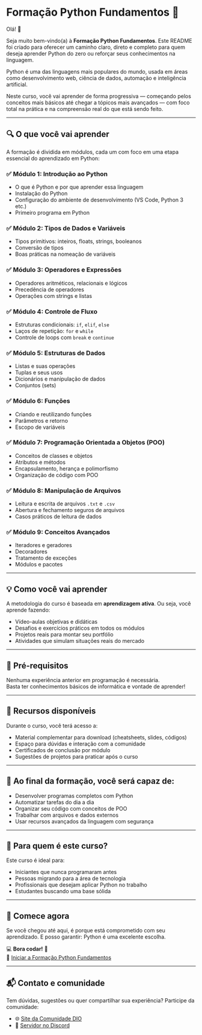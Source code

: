 # Formação Python Fundamentos 🐍

Olá! 👋

Seja muito bem-vindo(a) à **Formação Python Fundamentos**. Este README foi criado para oferecer um caminho claro, direto e completo para quem deseja aprender Python do zero ou reforçar seus conhecimentos na linguagem.

Python é uma das linguagens mais populares do mundo, usada em áreas como desenvolvimento web, ciência de dados, automação e inteligência artificial.

Neste curso, você vai aprender de forma progressiva — começando pelos conceitos mais básicos até chegar a tópicos mais avançados — com foco total na prática e na compreensão real do que está sendo feito.

---

## 🔍 O que você vai aprender

A formação é dividida em módulos, cada um com foco em uma etapa essencial do aprendizado em Python:

### ✅ Módulo 1: Introdução ao Python
- O que é Python e por que aprender essa linguagem
- Instalação do Python
- Configuração do ambiente de desenvolvimento (VS Code, Python 3 etc.)
- Primeiro programa em Python

### ✅ Módulo 2: Tipos de Dados e Variáveis
- Tipos primitivos: inteiros, floats, strings, booleanos
- Conversão de tipos
- Boas práticas na nomeação de variáveis

### ✅ Módulo 3: Operadores e Expressões
- Operadores aritméticos, relacionais e lógicos
- Precedência de operadores
- Operações com strings e listas

### ✅ Módulo 4: Controle de Fluxo
- Estruturas condicionais: `if`, `elif`, `else`
- Laços de repetição: `for` e `while`
- Controle de loops com `break` e `continue`

### ✅ Módulo 5: Estruturas de Dados
- Listas e suas operações
- Tuplas e seus usos
- Dicionários e manipulação de dados
- Conjuntos (sets)

### ✅ Módulo 6: Funções
- Criando e reutilizando funções
- Parâmetros e retorno
- Escopo de variáveis

### ✅ Módulo 7: Programação Orientada a Objetos (POO)
- Conceitos de classes e objetos
- Atributos e métodos
- Encapsulamento, herança e polimorfismo
- Organização de código com POO

### ✅ Módulo 8: Manipulação de Arquivos
- Leitura e escrita de arquivos `.txt` e `.csv`
- Abertura e fechamento seguros de arquivos
- Casos práticos de leitura de dados

### ✅ Módulo 9: Conceitos Avançados
- Iteradores e geradores
- Decoradores
- Tratamento de exceções
- Módulos e pacotes

---

## 💡 Como você vai aprender

A metodologia do curso é baseada em **aprendizagem ativa**. Ou seja, você aprende fazendo:

- Vídeo-aulas objetivas e didáticas
- Desafios e exercícios práticos em todos os módulos
- Projetos reais para montar seu portfólio
- Atividades que simulam situações reais do mercado

---

## 🧠 Pré-requisitos

Nenhuma experiência anterior em programação é necessária.  
Basta ter conhecimentos básicos de informática e vontade de aprender!

---

## 🧰 Recursos disponíveis

Durante o curso, você terá acesso a:

- Material complementar para download (cheatsheets, slides, códigos)
- Espaço para dúvidas e interação com a comunidade
- Certificados de conclusão por módulo
- Sugestões de projetos para praticar após o curso

---

## 🎯 Ao final da formação, você será capaz de:

- Desenvolver programas completos com Python
- Automatizar tarefas do dia a dia
- Organizar seu código com conceitos de POO
- Trabalhar com arquivos e dados externos
- Usar recursos avançados da linguagem com segurança

---

## 📣 Para quem é este curso?

Este curso é ideal para:

- Iniciantes que nunca programaram antes
- Pessoas migrando para a área de tecnologia
- Profissionais que desejam aplicar Python no trabalho
- Estudantes buscando uma base sólida

---

## 🏁 Comece agora

Se você chegou até aqui, é porque está comprometido com seu aprendizado. E posso garantir: Python é uma excelente escolha.

💻 **Bora codar!** 🚀  
📌 [Iniciar a Formação Python Fundamentos](https://www.dio.me/curso-python-do-zero)

---

## 📬 Contato e comunidade

Tem dúvidas, sugestões ou quer compartilhar sua experiência? Participe da comunidade:

- 🌐 [Site da Comunidade DIO](https://www.dio.me/)
- 💬 [Servidor no Discord](https://discord.com/invite/gFKWUdTkaj)
